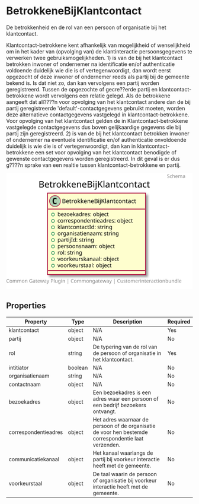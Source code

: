# BetrokkeneBijKlantcontact

De betrokkenheid en de rol van een persoon of organisatie bij het klantcontact.

Klantcontact-betrokkene kent afhankelijk van mogelijkheid of wenselijkheid om in het kader van (opvolging van) de klantinteractie persoonsgegevens te verwerken twee gebruiksmogelijkheden. 1) is van de bij het klantcontact betrokken inwoner of ondernemer na identificatie en/of authenticatie voldoende duidelijk wie die is of vertegenwoordigt, dan wordt eerst opgezocht of deze inwoner of ondernemer reeds als partij bij de gemeente bekend is. Is dat niet zo, dan kan vervolgens een partij worden geregistreerd. Tussen de opgezochte of gecre??erde partij en klantcontact-betrokkene wordt vervolgens een relatie gelegd. Als de betrokkene aangeeft dat all????n voor opvolging van het klantcontact andere dan de bij partij geregistreerde 'default'-contactgegevens gebruikt moeten, worden deze alternatieve contactgegevens vastgelegd in klantcontact-betrokkene. Voor opvolging van het klantcontact gelden de in Klantcontact-betrokkene vastgelegde contactgegevens dus boven gelijkaardige gegevens die bij partij zijn geregistreerd. 2) is van de bij het klantcontact betrokken inwoner of ondernemer na eventuele identificatie en/of authenticatie onvoldoende duidelijk is wie die is of vertegenwoordigt, dan kan in klantcontact-betrokkene een set voor opvolging van het klantcontact benodigde of gewenste contactgegevens worden geregistreerd. In dit geval is er dus g????n sprake van een realtie tussen klantcontact-betrokkene en partij.

![Class Diagram](https://github.com/CommonGateway/CustomerInteractionBundle/blob/pluginpageupdate/docs/schema/klant.betrokkeneBijKlantcontact.svg)

## Properties

| Property | Type | Description | Required |
|----------|------|-------------|----------|
| klantcontact | object | N/A | Yes |
| partij | object | N/A | No |
| rol | string | De typering van de rol van de persoon of organisatie in het klantcontact. | Yes |
| intitiator | boolean | N/A | No |
| organisatienaam | string | N/A | No |
| contactnaam | object | N/A | No |
| bezoekadres | object | Een bezoekadres is een adres waar een persoon of een bedrijf bezoekers ontvangt. | No |
| correspondentieadres | object | Het adres waarnaar de persoon of de organisatie de voor hen bestemde correspondentie laat verzenden. | No |
| communicatiekanaal | object | Het kanaal waarlangs de partij bij voorkeur interactie heeft met de gemeente. | No |
| voorkeurstaal | object | De taal waarin de persoon of organisatie bij voorkeur interactie heeft met de gemeente. | No |
